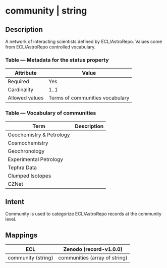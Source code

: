 # community | string

## Description

A network of interacting scientists defined by ECL/AstroRepo. Values come from ECL/AstroRepo controlled vocabulary.

### Table — Metadata for the status property

| Attribute | Value |
| --------- | ----- |
| Required | Yes |
| Cardinality | 1..1 |
| Allowed values | Terms of communities vocabulary |

### Table — Vocabulary of communities

| Term | Description |
| --------- | ----- |
| Geochemistry & Petrology |  |
| Cosmochemistry |  |
| Geochronology |  |
| Experimental Petrology |  |
| Tephra Data |  |
| Clumped Isotopes |  |
| CZNet |  |

## Intent

Community is used to categorize ECL/AstroRepo records at the community level.

## Mappings

| ECL | Zenodo (record-v1.0.0) |
| --------- | ----- |
| community (string) | communities (array of string) |
